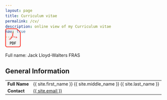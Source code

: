 ```yaml
---
layout: page
title: Curriculum vitae
permalink: /cv/
description: online view of my Curriculum vitae
nav: true
---
```


<div class="row" style="margin-top: -3.5em;">
	<a class="ml-auto mr-2" href="/assets/pdf/CV.pdf" target="_blank">
	  <img height="60px" src="/assets/img/pdf_icon.jpg" />
	</a>
</div>

<!-- General -->

<i class="fas fa-file-pdf"></i>

<div class="card">
	Full name: Jack Lloyd-Walters FRAS
</div>

<div class="card-body">
      <h2 class="card-title">General Information</h2>
        <div class="row ml-1 mr-1 p-0">
          <table class="table table-sm table-borderless">
          	<tr>
				<td class="p-0 pr-2 text-right">
					<b>Full Name</b>
				</td>
				<td class="p-0 pl-2 text-left">
					{{ site.first_name }} {{ site.middle_name }} {{ site.last_name }}
				</td>
			</tr>
			<tr>
			<td class="p-0 pr-2 text-right">
				<b>Contact</b>
			</td>
			<td class="p-0 pl-2 text-left">
				<a href="mailto:{{ site.email | encode_email }}" title="email">{{ site.email }}</a>
			</td>
		</table>
	</div>
</div>

###